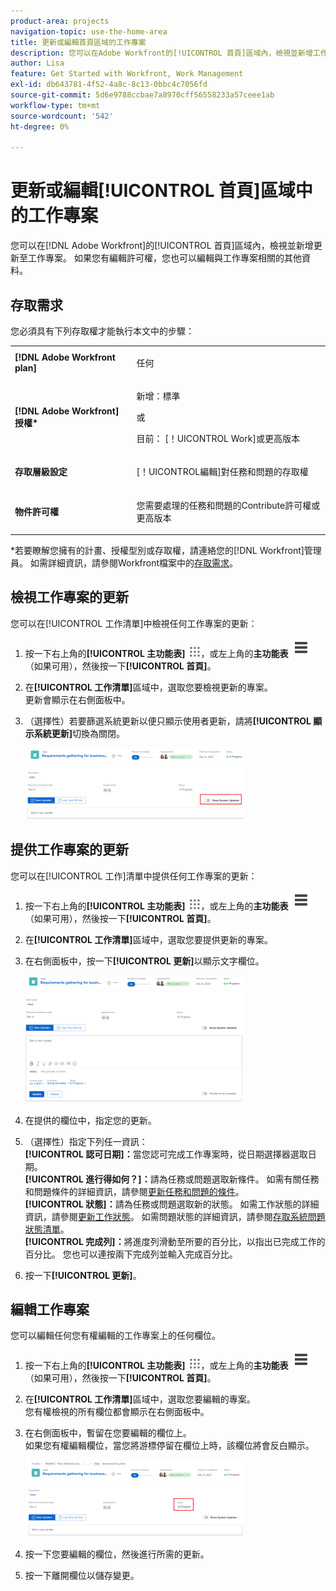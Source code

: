```yaml
---
product-area: projects
navigation-topic: use-the-home-area
title: 更新或編輯首頁區域的工作專案
description: 您可以在Adobe Workfront的[!UICONTROL 首頁]區域內，檢視並新增工作專案的更新。 如果您有編輯許可權，您也可以編輯與工作專案相關的其他資料。
author: Lisa
feature: Get Started with Workfront, Work Management
exl-id: db643781-4f52-4a8c-8c13-0bbc4c7056fd
source-git-commit: 5d6e9788ccbae7a8970cff56558233a57ceee1ab
workflow-type: tm+mt
source-wordcount: '542'
ht-degree: 0%

---
```


# 更新或編輯[!UICONTROL 首頁]區域中的工作專案

<!--Audited: April 2024-->

您可以在[!DNL Adobe Workfront]的[!UICONTROL 首頁]區域內，檢視並新增更新至工作專案。 如果您有編輯許可權，您也可以編輯與工作專案相關的其他資料。

## 存取需求

您必須具有下列存取權才能執行本文中的步驟：

<table style="table-layout:auto"> 
 <col> 
 </col> 
 <col> 
 </col> 
 <tbody> 
  <tr> 
   <td role="rowheader"><strong>[!DNL Adobe Workfront plan]</strong></td> 
   <td> <p>任何</p> </td> 
  </tr> 
  <tr> 
   <td role="rowheader"><strong>[!DNL Adobe Workfront] 授權*</strong></td> 
   <td> <p>新增：標準</p>
   或

<p>目前： [！UICONTROL Work]或更高版本</p> </td> 
  </tr> 
  <tr> 
   <td role="rowheader"><strong>存取層級設定</strong></td> 
   <td> <p>[！UICONTROL編輯]對任務和問題的存取權</p> </td> 
  </tr> 
  <tr> 
   <td role="rowheader"><strong>物件許可權</strong></td> 
   <td> <p>您需要處理的任務和問題的Contribute許可權或更高版本</p> </td> 
  </tr> 
 </tbody> 
</table>

*若要瞭解您擁有的計畫、授權型別或存取權，請連絡您的[!DNL Workfront]管理員。 如需詳細資訊，請參閱Workfront檔案中的[存取需求](/help/quicksilver/administration-and-setup/add-users/access-levels-and-object-permissions/access-level-requirements-in-documentation.md)。

## 檢視工作專案的更新

您可以在[!UICONTROL 工作清單]中檢視任何工作專案的更新：

1. 按一下右上角的&#x200B;**[!UICONTROL 主功能表]** ![](assets/main-menu-icon.png)，或左上角的&#x200B;**主功能表** ![](assets/lines-main-menu.png) （如果可用），然後按一下&#x200B;**[!UICONTROL 首頁]**。
1. 在&#x200B;**[!UICONTROL 工作清單]**&#x200B;區域中，選取您要檢視更新的專案。\
   更新會顯示在右側面板中。

1. （選擇性）若要篩選系統更新以便只顯示使用者更新，請將&#x200B;**[!UICONTROL 顯示系統更新]**&#x200B;切換為關閉。

   ![](assets/show-system-updates-home-350x114.png)

## 提供工作專案的更新

您可以在[!UICONTROL 工作]清單中提供任何工作專案的更新：

1. 按一下右上角的&#x200B;**[!UICONTROL 主功能表]** ![](assets/main-menu-icon.png)，或左上角的&#x200B;**主功能表** ![](assets/lines-main-menu.png) （如果可用），然後按一下&#x200B;**[!UICONTROL 首頁]**。
1. 在&#x200B;**[!UICONTROL 工作清單]**&#x200B;區域中，選取您要提供更新的專案。
1. 在右側面板中，按一下&#x200B;**[!UICONTROL 更新]**&#x200B;以顯示文字欄位。

   ![](assets/make-an-update-box-expanded-home-nwe-350x204.png)

1. 在提供的欄位中，指定您的更新。
1. （選擇性）指定下列任一資訊：\
   **[!UICONTROL 認可日期]：**&#x200B;當您認可完成工作專案時，從日期選擇器選取日期。\
   **[!UICONTROL 進行得如何？]：**&#x200B;請為任務或問題選取新條件。 如需有關任務和問題條件的詳細資訊，請參閱[更新任務和問題的條件](../../../manage-work/projects/updating-work-in-a-project/update-condition-for-tasks-and-issues.md)。\
   **[!UICONTROL 狀態]：**&#x200B;請為任務或問題選取新的狀態。 如需工作狀態的詳細資訊，請參閱[更新工作狀態](../../../manage-work/projects/updating-work-in-a-project/update-task-status.md)。 如需問題狀態的詳細資訊，請參閱[存取系統問題狀態清單](../../../administration-and-setup/customize-workfront/creating-custom-status-and-priority-labels/issue-statuses.md)。\
   **[!UICONTROL 完成列]：**&#x200B;將進度列滑動至所要的百分比，以指出已完成工作的百分比。 您也可以連按兩下完成列並輸入完成百分比。

1. 按一下&#x200B;**[!UICONTROL 更新]**。

## 編輯工作專案

您可以編輯任何您有權編輯的工作專案上的任何欄位。

1. 按一下右上角的&#x200B;**[!UICONTROL 主功能表]** ![](assets/main-menu-icon.png)，或左上角的&#x200B;**主功能表** ![](assets/lines-main-menu.png) （如果可用），然後按一下&#x200B;**[!UICONTROL 首頁]**。
1. 在&#x200B;**[!UICONTROL 工作清單]**&#x200B;區域中，選取您要編輯的專案。\
   您有權檢視的所有欄位都會顯示在右側面板中。

1. 在右側面板中，暫留在您要編輯的欄位上。\
   如果您有權編輯欄位，當您將游標停留在欄位上時，該欄位將會反白顯示。

   ![](assets/home-350x123.png)

1. 按一下您要編輯的欄位，然後進行所需的更新。
1. 按一下離開欄位以儲存變更。
